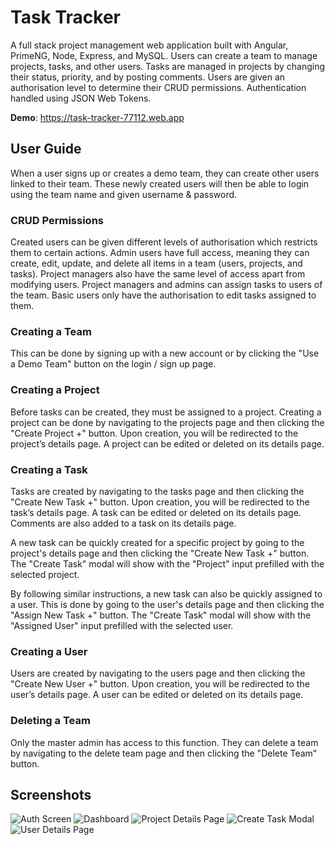 # Task Tracker

A full stack project management web application built with Angular, PrimeNG, Node, Express, and MySQL. Users can create a team to manage projects, tasks, and other users. Tasks are managed in projects by changing their status, priority, and by posting comments. Users are given an authorisation level to determine their CRUD permissions. Authentication handled using JSON Web Tokens.

**Demo**: https://task-tracker-77112.web.app

## User Guide
When a user signs up or creates a demo team, they can create other users linked to their team. These newly created users will then be able to login using the team name and given username & password. 

### CRUD Permissions
Created users can be given different levels of authorisation which restricts them to certain actions. Admin users have full access, meaning they can create, edit, update, and delete all items in a team (users, projects, and tasks). Project managers also have the same level of access apart from modifying users. Project managers and admins can assign tasks to users of the team. Basic users only have the authorisation to edit tasks assigned to them.

### Creating a Team  
This can be done by signing up with a new account or by clicking the "Use a Demo Team" button on the login / sign up page.

### Creating a Project  
Before tasks can be created, they must be assigned to a project. Creating a project can be done by navigating to the projects page and then clicking the "Create Project +" button. Upon creation, you will be redirected to the project’s details page. A project can be edited or deleted on its details page.

### Creating a Task  
Tasks are created by navigating to the tasks page and then clicking the "Create New Task +" button. Upon creation, you will be redirected to the task’s details page. A task can be edited or deleted on its details page. Comments are also added to a task on its details page.

A new task can be quickly created for a specific project by going to the project's details page and then clicking the "Create New Task +" button. The "Create Task" modal will show with the "Project" input prefilled with the selected project.

By following similar instructions, a new task can also be quickly assigned to a user. This is done by going to the user's details page and then clicking the "Assign New Task +" button. The "Create Task" modal will show with the "Assigned User" input prefilled with the selected user. 

### Creating a User  
Users are created by navigating to the users page and then clicking the "Create New User +" button. Upon creation, you will be redirected to the user’s details page. A user can be edited or deleted on its details page.

### Deleting a Team  
Only the master admin has access to this function. They can delete a team by navigating to the delete team page and then clicking the "Delete Team" button.

## Screenshots

![Auth Screen](https://i.imgur.com/1gofwpC.png)
![Dashboard](https://i.imgur.com/0MjVBo8.png)
![Project Details Page](https://i.imgur.com/4WPGe5b.png)
![Create Task Modal](https://i.imgur.com/fdRaEWe.png)
![User Details Page](https://i.imgur.com/rMbZRHo.png)
